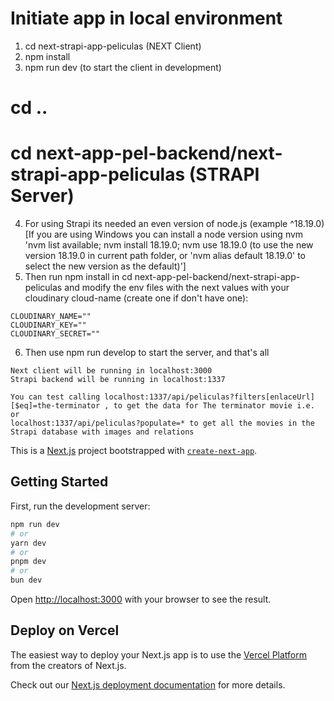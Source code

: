 # Initiate app in local environment
1. cd next-strapi-app-peliculas (NEXT Client) 
2. npm install 
3. npm run dev (to start the client in development) 

# cd ..
# cd next-app-pel-backend/next-strapi-app-peliculas (STRAPI Server)
4. For using Strapi its needed an even version of node.js (example ^18.19.0) [If you are using Windows you can install a node version using nvm 'nvm list available; nvm install 18.19.0; nvm use 18.19.0 (to use the new version 18.19.0 in current path folder, or 'nvm alias default 18.19.0' to select the new version as the default)'] 
5. Then run npm install in cd next-app-pel-backend/next-strapi-app-peliculas and modify the env files with the next values with your cloudinary cloud-name (create one if don't have one): 
```
CLOUDINARY_NAME=""
CLOUDINARY_KEY=""
CLOUDINARY_SECRET=""
```
6. Then use npm run develop to start the server, and that's all 
```
Next client will be running in localhost:3000
Strapi backend will be running in localhost:1337
```
```
You can test calling localhost:1337/api/peliculas?filters[enlaceUrl][$eq]=the-terminator , to get the data for The terminator movie i.e. or 
localhost:1337/api/peliculas?populate=* to get all the movies in the Strapi database with images and relations 
```

This is a [Next.js](https://nextjs.org/) project bootstrapped with [`create-next-app`](https://github.com/vercel/next.js/tree/canary/packages/create-next-app).

## Getting Started

First, run the development server:

```bash
npm run dev
# or
yarn dev
# or
pnpm dev
# or
bun dev
```

Open [http://localhost:3000](http://localhost:3000) with your browser to see the result.

## Deploy on Vercel

The easiest way to deploy your Next.js app is to use the [Vercel Platform](https://vercel.com/new?utm_medium=default-template&filter=next.js&utm_source=create-next-app&utm_campaign=create-next-app-readme) from the creators of Next.js.

Check out our [Next.js deployment documentation](https://nextjs.org/docs/deployment) for more details.
